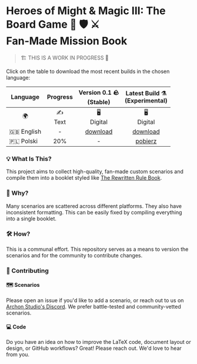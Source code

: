 # Heroes of Might & Magic III: The Board Game 🐴 🛡️ ⚔️️<br>Fan-Made Mission Book

> 🏗️ THIS IS A WORK IN PROGRESS 🚧

Click on the table to download the most recent builds in the chosen language:

<table>
    <thead>
        <tr>
            <th>Language</th>
            <th align="center">Progress</th>
            <th align="center">Version 0.1 🪨<br>(Stable)</th>
            <th align="center">Latest Build ⚗️<br>(Experimental)</th>
        </tr>
    </thead>
    <tbody>
        <tr>
            <td align="center">🌍</td>
            <td align="center">✍️<br>Text</td>
            <td align="center">🖥️<br>Digital</td>
            <td align="center">🖥️<br>Digital</td>
        </tr>
        <tr>
            <td>🇬🇧 English</td>
            <td align="center">-</td>
            <td align="center"><a href="https://github.com/qwrtln/Homm3BG-mission-book/releases/download/v0.1/Heroes3_English_Fan_Made_Mission_Book_0_1.pdf">download</a></td>
            <td align="center">️<a href="https://raw.githubusercontent.com/qwrtln/Homm3BG-mission-book-build-artifacts/en/main_en.pdf">download</a></td>
        </tr>
        <tr>
            <td>🇵🇱 Polski</td>
            <td align="center">20%</td>
            <td align="center">-</td>
            <td align="center"><a href="https://raw.githubusercontent.com/qwrtln/Homm3BG-mission-book-build-artifacts/pl/main_pl.pdf">️pobierz</a></td>
        </tr>
    </tbody>
</table>

### 💡 What Is This?

This project aims to collect high-quality, fan-made custom scenarios and compile them into a booklet styled like [The Rewritten Rule Book](https://github.com/Heegu-sama/Homm3BG).

### 🤔 Why?

Many scenarios are scattered across different platforms.
They also have inconsistent formatting.
This can be easily fixed by compiling everything into a single booklet.

### 🛠️ How?

This is a communal effort.
This repository serves as a means to version the scenarios and for the community to contribute changes.

### 💪 Contributing

#### 🗺️ Scenarios

Please open an issue if you'd like to add a scenario, or reach out to us on [Archon Studio's Discord](https://discord.gg/wd8U5X68EU).
We prefer battle-tested and community-vetted scenarios.

#### 💻 Code

Do you have an idea on how to improve the LaTeX code, document layout or design, or GitHub workflows?
Great! Please reach out. We'd love to hear from you.
